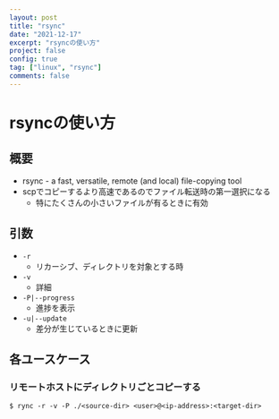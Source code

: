 ```yaml
---
layout: post
title: "rsync"
date: "2021-12-17"
excerpt: "rsyncの使い方"
project: false
config: true
tag: ["linux", "rsync"]
comments: false
---
```


# rsyncの使い方

## 概要
 - rsync - a fast, versatile, remote (and local) file-copying tool
 - scpでコピーするより高速であるのでファイル転送時の第一選択になる
   - 特にたくさんの小さいファイルが有るときに有効

## 引数
 - `-r`
   - リカーシブ、ディレクトリを対象とする時
 - `-v`
   - 詳細
 - `-P|--progress`
   - 進捗を表示
 - `-u|--update`
   - 差分が生じているときに更新

## 各ユースケース

### リモートホストにディレクトリごとコピーする

```console
$ rync -r -v -P ./<source-dir> <user>@<ip-address>:<target-dir>
```


